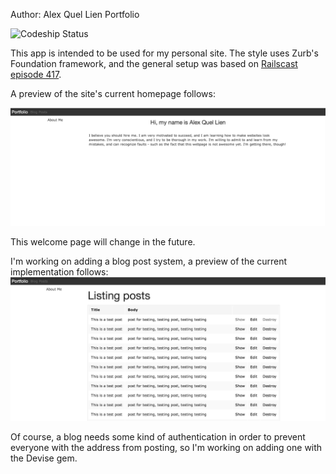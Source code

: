 Author: Alex Quel Lien
Portfolio

![Codeship Status](https://www.codeship.io/projects/0d23fde0-b931-0131-2051-6e04503967cb/status)

This app is intended to be used for my personal site.
The style uses Zurb's Foundation framework, and the general setup was based on [Railscast episode 417](http://railscasts.com/episodes/417-foundation?view=asciicast).

A preview of the site's current homepage follows:

![Homepage Screenshot](https://github.com/aqlien/portfolio/blob/master/app/assets/images/readme/homepage_screenshot.png)

This welcome page will change in the future.

I'm working on adding a blog post system, a preview of the current implementation follows:
![Blog Screenshot](https://github.com/aqlien/portfolio/blob/master/app/assets/images/readme/blog_screenshot.png)

Of course, a blog needs some kind of authentication in order to prevent everyone with the address from posting, so I'm working on adding one with the Devise gem.

